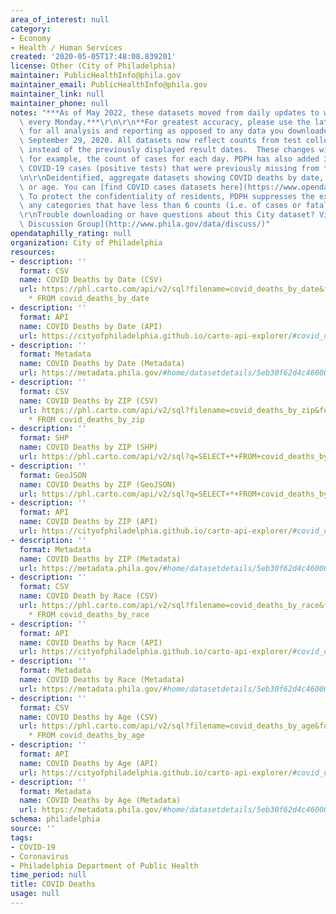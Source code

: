 ```yaml
---
area_of_interest: null
category:
- Economy
- Health / Human Services
created: '2020-05-05T17:48:08.839201'
license: Other (City of Philadelphia)
maintainer: PublicHealthInfo@phila.gov
maintainer_email: PublicHealthInfo@phila.gov
maintainer_link: null
maintainer_phone: null
notes: "***As of May 2022, these datasets moved from daily updates to weekly updates\
  \ every Monday.***\r\n\r\n**For greatest accuracy, please use the latest dataset\
  \ for all analysis and reporting as opposed to any data you downloaded prior to\
  \ September 29, 2020. All datasets now reflect counts from test collection dates\
  \ instead of the previously displayed result dates.  These changes will adjust,\
  \ for example, the count of cases for each day. PDPH has also added 376 confirmed\
  \ COVID-19 cases (positive tests) that were previously missing from the data.**\r\
  \n\r\nDeidentified, aggregate datasets showing COVID deaths by date, zip, race,\
  \ or age. You can [find COVID cases datasets here](https://www.opendataphilly.org/dataset/covid-cases).\
  \ To protect the confidentiality of residents, PDPH suppresses the exact data for\
  \ any categories that have less than 6 counts (i.e. of cases or fatalities).\r\n\
  \r\nTrouble downloading or have questions about this City dataset? Visit the [OpenDataPhilly\
  \ Discussion Group](http://www.phila.gov/data/discuss/)"
opendataphilly_rating: null
organization: City of Philadelphia
resources:
- description: ''
  format: CSV
  name: COVID Deaths by Date (CSV)
  url: https://phl.carto.com/api/v2/sql?filename=covid_deaths_by_date&format=csv&skipfields=cartodb_id,the_geom,the_geom_webmercator&q=SELECT
    * FROM covid_deaths_by_date
- description: ''
  format: API
  name: COVID Deaths by Date (API)
  url: https://cityofphiladelphia.github.io/carto-api-explorer/#covid_deaths_by_date
- description: ''
  format: Metadata
  name: COVID Deaths by Date (Metadata)
  url: https://metadata.phila.gov/#home/datasetdetails/5eb30f62d4c4600016078aad/representationdetails/5eb30f63d4c4600016078ab3/
- description: ''
  format: CSV
  name: COVID Deaths by ZIP (CSV)
  url: https://phl.carto.com/api/v2/sql?filename=covid_deaths_by_zip&format=csv&skipfields=cartodb_id,the_geom,the_geom_webmercator&q=SELECT
    * FROM covid_deaths_by_zip
- description: ''
  format: SHP
  name: COVID Deaths by ZIP (SHP)
  url: https://phl.carto.com/api/v2/sql?q=SELECT+*+FROM+covid_deaths_by_zip&filename=covid_deaths_by_zip&format=shp&skipfields=cartodb_id
- description: ''
  format: GeoJSON
  name: COVID Deaths by ZIP (GeoJSON)
  url: https://phl.carto.com/api/v2/sql?q=SELECT+*+FROM+covid_deaths_by_zip&filename=covid_deaths_by_zip&format=geojson&skipfields=cartodb_id
- description: ''
  format: API
  name: COVID Deaths by ZIP (API)
  url: https://cityofphiladelphia.github.io/carto-api-explorer/#covid_deaths_by_zip
- description: ''
  format: Metadata
  name: COVID Deaths by ZIP (Metadata)
  url: https://metadata.phila.gov/#home/datasetdetails/5eb30f62d4c4600016078aad/representationdetails/5ed10dae6ab1ff00174a54c9/
- description: ''
  format: CSV
  name: COVID Death by Race (CSV)
  url: https://phl.carto.com/api/v2/sql?filename=covid_deaths_by_race&format=csv&skipfields=cartodb_id,the_geom,the_geom_webmercator&q=SELECT
    * FROM covid_deaths_by_race
- description: ''
  format: API
  name: COVID Deaths by Race (API)
  url: https://cityofphiladelphia.github.io/carto-api-explorer/#covid_deaths_by_race
- description: ''
  format: Metadata
  name: COVID Deaths by Race (Metadata)
  url: https://metadata.phila.gov/#home/datasetdetails/5eb30f62d4c4600016078aad/representationdetails/5efb45f7862e1c001a29864a/
- description: ''
  format: CSV
  name: COVID Deaths by Age (CSV)
  url: https://phl.carto.com/api/v2/sql?filename=covid_deaths_by_age&format=csv&skipfields=cartodb_id,the_geom,the_geom_webmercator&q=SELECT
    * FROM covid_deaths_by_age
- description: ''
  format: API
  name: COVID Deaths by Age (API)
  url: https://cityofphiladelphia.github.io/carto-api-explorer/#covid_deaths_by_age
- description: ''
  format: Metadata
  name: COVID Deaths by Age (Metadata)
  url: https://metadata.phila.gov/#home/datasetdetails/5eb30f62d4c4600016078aad/representationdetails/5ed10dcbfcaa5a001553c1d4?ref=ref%3Dview_280_search%253Dcovid%252520deaths%2526view_280_page%253D1
schema: philadelphia
source: ''
tags:
- COVID-19
- Coronavirus
- Philadelphia Department of Public Health
time_period: null
title: COVID Deaths
usage: null
---
```

